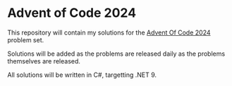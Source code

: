 # Advent of Code 2024

This repository will contain my solutions for the [Advent Of Code 2024](https://adventofcode.com/2024/) problem set.

Solutions will be added as the problems are released daily as the problems themselves are released.

All solutions will be written in C#, targetting .NET 9.